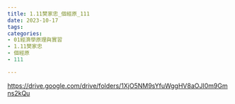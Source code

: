 ```yaml
---
title: 1.11樊家忠_個經原_111
date: 2023-10-17
tags: 
categories:
- 01經濟學原理與實習
- 1.11樊家忠
- 個經原
- 111

---
```

https://drive.google.com/drive/folders/1XjO5NM9sYfuWggHV8aOJI0m9Gmns2kQu
